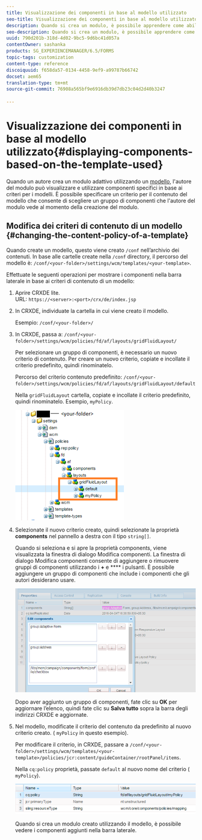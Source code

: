 ```yaml
---
title: Visualizzazione dei componenti in base al modello utilizzato
seo-title: Visualizzazione dei componenti in base al modello utilizzato
description: Quando si crea un modulo, è possibile apprendere come abilitare i componenti nella barra laterale in base al modello selezionato.
seo-description: Quando si crea un modulo, è possibile apprendere come abilitare i componenti nella barra laterale in base al modello selezionato.
uuid: 790d201b-318d-4d02-9bc5-9d6bc41d057a
contentOwner: sashanka
products: SG_EXPERIENCEMANAGER/6.5/FORMS
topic-tags: customization
content-type: reference
discoiquuid: f658da57-0134-4458-9ef9-a99787b66742
docset: aem65
translation-type: tm+mt
source-git-commit: 76908a565bf9e6916db39d7db23c04d2d40b3247

---
```



# Visualizzazione dei componenti in base al modello utilizzato{#displaying-components-based-on-the-template-used}

Quando un autore crea un modulo adattivo utilizzando un [modello](../../forms/using/template-editor.md), l&#39;autore del modulo può visualizzare e utilizzare componenti specifici in base ai criteri per i modelli. È possibile specificare un criterio per il contenuto del modello che consente di scegliere un gruppo di componenti che l&#39;autore del modulo vede al momento della creazione del modulo.

## Modifica dei criteri di contenuto di un modello {#changing-the-content-policy-of-a-template}

Quando create un modello, questo viene creato `/conf` nell’archivio dei contenuti. In base alle cartelle create nella `/conf` directory, il percorso del modello è: `/conf/<your-folder>/settings/wcm/templates/<your-template>`.

Effettuate le seguenti operazioni per mostrare i componenti nella barra laterale in base ai criteri di contenuto di un modello:

1. Aprire CRXDE lite.\
   URL: `https://<server>:<port>/crx/de/index.jsp`
1. In CRXDE, individuate la cartella in cui viene creato il modello.

   Esempio: `/conf/<your-folder>/`

1. In CRXDE, passa a: `/conf/<your-folder>/settings/wcm/policies/fd/af/layouts/gridFluidLayout/`

   Per selezionare un gruppo di componenti, è necessario un nuovo criterio di contenuto. Per creare un nuovo criterio, copiate e incollate il criterio predefinito, quindi rinominatelo.

   Percorso del criterio contenuto predefinito: `/conf/<your-folder>/settings/wcm/policies/fd/af/layouts/gridFluidLayout/default`

   Nella `gridFluidLayout` cartella, copiate e incollate il criterio predefinito, quindi rinominatelo. Esempio, `myPolicy`.

   ![Copia dei criteri predefiniti](assets/crx-default1.png)

1. Selezionate il nuovo criterio creato, quindi selezionate la proprietà **components** nel pannello a destra con il tipo `string[]`.

   Quando si seleziona e si apre la proprietà components, viene visualizzata la finestra di dialogo Modifica componenti. La finestra di dialogo Modifica componenti consente di aggiungere o rimuovere gruppi di componenti utilizzando i **+** e **** i pulsanti. È possibile aggiungere un gruppo di componenti che include i componenti che gli autori desiderano usare.

   ![Aggiunta o rimozione di componenti nel criterio](assets/add-components-list1.png)

   Dopo aver aggiunto un gruppo di componenti, fate clic su **OK** per aggiornare l’elenco, quindi fate clic su **Salva tutto** sopra la barra degli indirizzi CRXDE e aggiornate.

1. Nel modello, modificate il criterio del contenuto da predefinito al nuovo criterio creato. ( `myPolicy` in questo esempio).

   Per modificare il criterio, in CRXDE, passare a `/conf/<your-folder>/settings/wcm/templates/<your-template>/policies/jcr:content/guideContainer/rootPanel/items`.

   Nella `cq:policy` proprietà, passate `default` al nuovo nome del criterio ( `myPolicy`).

   ![Aggiornamento dei criteri per il contenuto dei modelli](assets/updated-policy.png)

   Quando si crea un modulo creato utilizzando il modello, è possibile vedere i componenti aggiunti nella barra laterale.

